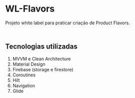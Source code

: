 # WL-Flavors

Projeto white label para praticar criação de Product Flavors.

## <br />Tecnologias utilizadas
1. MVVM e Clean Architecture
2. Material Design
3. Firebase (storage e firestore)
4. Coroutines
5. Hilt
6. Navigation
7. Glide
